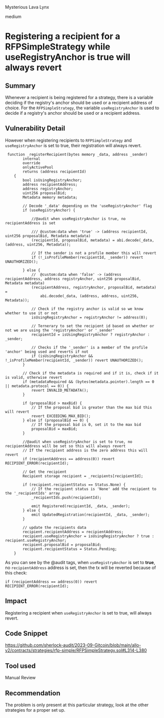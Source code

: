 Mysterious Lava Lynx

medium

# Registering a recipient for a RFPSimpleStrategy while useRegistryAnchor is true will always revert
## Summary

Whenever a recipient is being registered for a strategy, there is a variable deciding if the registry's anchor should be used or a recipient address of choice. For the `RFPSimpleStrategy`, the variable `useRegistryAnchor` is used to decide if a registry's anchor should be used or a recipient address.

## Vulnerability Detail
However when registering recipients to `RFPSimpleStrategy` and `useRegistryAnchor` is set to true, their registration will always revert.

```solidity
 function _registerRecipient(bytes memory _data, address _sender)
        internal
        override
        onlyActivePool
        returns (address recipientId)
    {
        bool isUsingRegistryAnchor;
        address recipientAddress;
        address registryAnchor;
        uint256 proposalBid;
        Metadata memory metadata;

        // Decode '_data' depending on the 'useRegistryAnchor' flag
        if (useRegistryAnchor) {

            //@audit when useRegistryAnchor is true, no recipientAddress is set

            /// @custom:data when 'true' -> (address recipientId, uint256 proposalBid, Metadata metadata)
            (recipientId, proposalBid, metadata) = abi.decode(_data, (address, uint256, Metadata));

            // If the sender is not a profile member this will revert
            if (!_isProfileMember(recipientId, _sender)) revert UNAUTHORIZED();

        } else {
            //  @custom:data when 'false' -> (address recipientAddress, address registryAnchor, uint256 proposalBid, Metadata metadata)
            (recipientAddress, registryAnchor, proposalBid, metadata) =
                abi.decode(_data, (address, address, uint256, Metadata));

            // Check if the registry anchor is valid so we know whether to use it or not
            isUsingRegistryAnchor = registryAnchor != address(0);

            // Ternerary to set the recipient id based on whether or not we are using the 'registryAnchor' or '_sender'
            recipientId = isUsingRegistryAnchor ? registryAnchor : _sender;
            
            // Checks if the '_sender' is a member of the profile 'anchor' being used and reverts if not
            if (isUsingRegistryAnchor && !_isProfileMember(recipientId, _sender)) revert UNAUTHORIZED();
        }

        // Check if the metadata is required and if it is, check if it is valid, otherwise revert
        if (metadataRequired && (bytes(metadata.pointer).length == 0 || metadata.protocol == 0)) {
            revert INVALID_METADATA();
        }

        if (proposalBid > maxBid) {
            // If the proposal bid is greater than the max bid this will revert
            revert EXCEEDING_MAX_BID();
        } else if (proposalBid == 0) {
            // If the proposal bid is 0, set it to the max bid
            proposalBid = maxBid;
        }
        
        //@audit when useRegistryAnchor is set to true, no recipientAddress will be set so this will always revert
        // If the recipient address is the zero address this will revert
        if (recipientAddress == address(0)) revert RECIPIENT_ERROR(recipientId);

        // Get the recipient
        Recipient storage recipient = _recipients[recipientId];

        if (recipient.recipientStatus == Status.None) {
            // If the recipient status is 'None' add the recipient to the '_recipientIds' array
            _recipientIds.push(recipientId);

            emit Registered(recipientId, _data, _sender);
        } else {
            emit UpdatedRegistration(recipientId, _data, _sender);
        }

        // update the recipients data
        recipient.recipientAddress = recipientAddress;
        recipient.useRegistryAnchor = isUsingRegistryAnchor ? true : recipient.useRegistryAnchor;
        recipient.proposalBid = proposalBid;
        recipient.recipientStatus = Status.Pending;
    }
```
As you can see by the @audit tags, when `useRegistryAnchor` is set to **true**, no `recipientAddress` address is set, then the tx will be reverted because of this check:

`if (recipientAddress == address(0)) revert RECIPIENT_ERROR(recipientId);
`
 
## Impact

Registering a recipient when `useRegistryAnchor` is set to true, will always revert.

## Code Snippet
https://github.com/sherlock-audit/2023-09-Gitcoin/blob/main/allo-v2/contracts/strategies/rfp-simple/RFPSimpleStrategy.sol#L314-L380

## Tool used

Manual Review

## Recommendation
The problem is only present at this particular strategy, look at the other strategies for a proper set up.